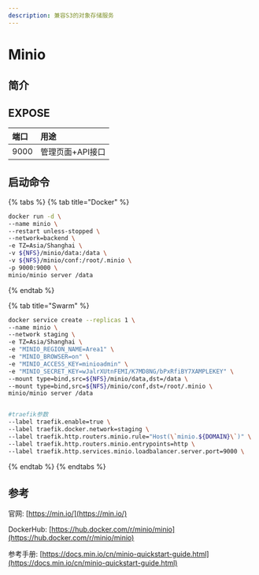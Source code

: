 ```yaml
---
description: 兼容S3的对象存储服务
---
```


# Minio

## 简介



## EXPOSE

| 端口 | 用途 |
| :--- | :--- |
| 9000 | 管理页面+API接口 |



## 启动命令

{% tabs %}
{% tab title="Docker" %}
```bash
docker run -d \
--name minio \
--restart unless-stopped \
--network=backend \
-e TZ=Asia/Shanghai \
-v ${NFS}/minio/data:/data \
-v ${NFS}/minio/conf:/root/.minio \
-p 9000:9000 \
minio/minio server /data
```
{% endtab %}

{% tab title="Swarm" %}
```bash
docker service create --replicas 1 \
--name minio \
--network staging \
-e TZ=Asia/Shanghai \
-e "MINIO_REGION_NAME=Area1" \
-e "MINIO_BROWSER=on" \
-e "MINIO_ACCESS_KEY=minioadmin" \
-e "MINIO_SECRET_KEY=wJalrXUtnFEMI/K7MD8NG/bPxRfiBY7XAMPLEKEY" \
--mount type=bind,src=${NFS}/minio/data,dst=/data \
--mount type=bind,src=${NFS}/minio/conf,dst=/root/.minio \
minio/minio server /data


#traefik参数
--label traefik.enable=true \
--label traefik.docker.network=staging \
--label traefik.http.routers.minio.rule="Host(\`minio.${DOMAIN}\`)" \
--label traefik.http.routers.minio.entrypoints=http \
--label traefik.http.services.minio.loadbalancer.server.port=9000 \
```
{% endtab %}
{% endtabs %}



## 参考

官网: [https://min.io/](https://min.io/)

DockerHub: [https://hub.docker.com/r/minio/minio](https://hub.docker.com/r/minio/minio)

参考手册: [https://docs.min.io/cn/minio-quickstart-guide.html](https://docs.min.io/cn/minio-quickstart-guide.html)

